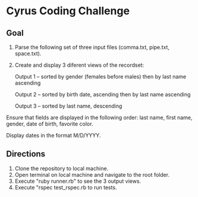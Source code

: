 # Cyrus Coding Challenge

## Goal
1. Parse the following set of three input files (comma.txt, pipe.txt, space.txt).

2. Create and display 3 diferent views of the recordset:

	Output 1 – sorted by gender (females before males) then by last name ascending

	Output 2 – sorted by birth date, ascending then by last name ascending

	Output 3 – sorted by last name, descending

Ensure that fields are displayed in the following order: last name, first name, gender, date of birth, favorite color.

Display dates in the format M/D/YYYY.

## Directions
1. Clone the repository to local machine.
2. Open terminal on local machine and navigate to the root folder.
3. Execute "ruby runner.rb" to see the 3 output views.
4. Execute "rspec test_rspec.rb to run tests.
